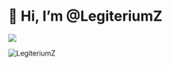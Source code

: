 # 👋 Hi, I’m @LegiteriumZ


<!---
LegiteriumZ/LegiteriumZ is a ✨ special ✨ repository because its `README.md` (this file) appears on your GitHub profile.
You can click the Preview link to take a look at your changes.
--->
 <div>
  <img src="https://github-readme-stats.vercel.app/api?username=LegiteriumZ&show_icons=true&count_private=true&hide_border=false"/>
 </div>

<p><img align="center" src="https://github-readme-stats.vercel.app/api/top-langs?username=LegiteriumZ&show_icons=true&locale=en&layout=compact" alt="LegiteriumZ" /></p>
